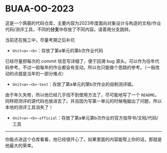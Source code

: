 # BUAA-OO-2023

这是一个蒟蒻的代码仓库，主要内容为2023年度面向对象设计与构造的文档/作业代码/测评工具，不同的**分支**中存放了不同内容。请善用分支跳转。

当前还在施工中，尽量考期之后补坑

- `Unit<a>-<b>`：存放了第a单元的第b次作业代码

已经尽量把每次的 commit 信息写详细了，便于回溯 bug 源头。可以作为往年代码参考。不过一般每年的作业都会有变动，所以也只能做个思路的参考。（一般改动的点就是当年的一部分难点）

- `Unit<a>-<b>-test`：存放了第a单元的第b次作业的自制测评姬。

由于年久失修，所以他已经几乎找不到使用方法了，尽可能地写了一个 `README`。同样把测评的源代码也放进去了。并且因为写第一单元的时候电脑出了问题，所以本地的测评工具消失了！

- `Unit<a>-<b>-official`：存放了第a单元第b次作业的官方指导书/文档/代码/工具



------


你能点进这个仓库看看，他已经很开心了。如果里面的内容能帮上你的话，那就是他最大的荣幸。
